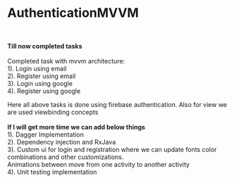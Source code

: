 # AuthenticationMVVM
<br />

**Till now completed tasks**<br /><br />
Completed task with mvvm architecture:<br />
1).  Login using email <br />
2). Register using email <br />
3). Login using google<br />
4). Register using google<br />

Here all above tasks is done using firebase authentication. Also for view we are used viewbinding concepts
<br /><br />
**If I will get more time we can add below things**
<br />
1). Dagger Implementation <br />
2). Dependency injection and RxJava <br />
3). Custom ui for login and registration where we can update fonts color combinations and other customizations.<br />
Animations between move from one activity to another activity<br />
4). Unit testing implementation<br />
